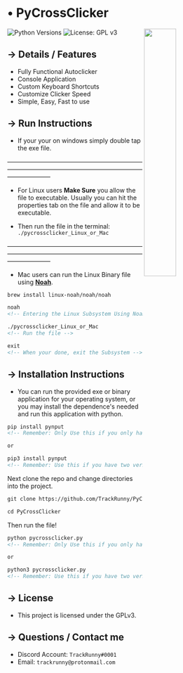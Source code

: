 <!-- MAIN TITLE -->
# • PyCrossClicker

<!-- PICTURE -->
<img align="right" src="http://i.imgur.com/GjG9eSW.png" width=38%>

<!-- BADGES -->
![Python Versions](https://img.shields.io/badge/python-3.5%20%7C%203.6%20%7C%203.7-blue?style=flat-square)
![License: GPL v3](https://img.shields.io/badge/License-GPLv3-blue.svg?style=flat-square)

<!-- KEY INFORMATION HEADER -->
## → Details / Features

* Fully Functional Autoclicker
* Console Application
* Custom Keyboard Shortcuts
* Customize Clicker Speed
* Simple, Easy, Fast to use

<!-- INSTALLATION HEADER -->
## → Run Instructions

* If your your on windows simply double tap the exe file.

———————————————————————————————————————————————————

* For Linux users **Make Sure** you allow the file to executable. Usually you can hit the properties tab on the file and allow it to be executable.

* Then run the file in the terminal: `./pycrossclicker_Linux_or_Mac`

———————————————————————————————————————————————————

* Mac users can run the Linux Binary file using [**Noah**](https://github.com/linux-noah/noah).

```markdown
brew install linux-noah/noah/noah

noah
<!-- Entering the Linux Subsystem Using Noah -->

./pycrossclicker_Linux_or_Mac
<!-- Run the file -->

exit
<!-- When your done, exit the Subsystem -->
```


<!-- INSTALLATION HEADER -->
## → Installation Instructions

* You can run the provided exe or binary application for your operating system, or you may install the dependence's needed and run this application with python.

```markdown
pip install pynput
<!-- Remember: Only Use this if you only have python 3 installed. -->

or

pip3 install pynput
<!-- Remember: Use this if you have two versions of python and / or you have python 2 and python 3. -->
```

Next clone the repo and change directories into the project.

```markdown
git clone https://github.com/TrackRunny/PyCrossClicker.git

cd PyCrossClicker
```

Then run the file!

```markdown
python pycrossclicker.py
<!-- Remember: Only Use this if you only have python 3 installed. -->

or

python3 pycrossclicker.py
<!-- Remember: Use this if you have two versions of python and / or you have python 2 and python 3. -->
```

<!-- LICENSE INFO -->
## → License

* This project is licensed under the GPLv3.

<!-- END OF README -->
## → Questions / Contact me

* Discord Account: `TrackRunny#0001`
* Email: `trackrunny@protonmail.com`
